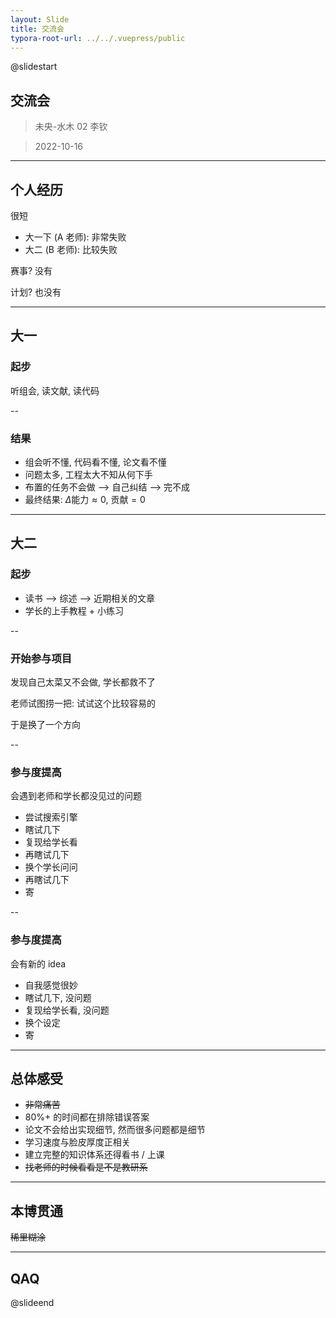 ```yaml
---
layout: Slide
title: 交流会
typora-root-url: ../../.vuepress/public
---
```


@slidestart

## 交流会

> 未央-水木 02 李钦

> 2022-10-16

---

## 个人经历

很短

- 大一下 (A 老师): 非常失败
- 大二 (B 老师): 比较失败

赛事? 没有

计划? 也没有

---

## 大一

### 起步

听组会, 读文献, 读代码

--

### 结果

- 组会听不懂, 代码看不懂, 论文看不懂
- 问题太多, 工程太大不知从何下手
- 布置的任务不会做 --> 自己纠结 --> 完不成
- 最终结果: $\Delta{\text{能力}} \approx 0$, $\text{贡献} = 0$

---

## 大二

### 起步

- 读书 --> 综述 --> 近期相关的文章
- 学长的上手教程 + 小练习

--

### 开始参与项目

发现自己太菜又不会做, 学长都救不了

老师试图捞一把: 试试这个比较容易的

于是换了一个方向

--

### 参与度提高

会遇到老师和学长都没见过的问题

- 尝试搜索引擎
- 瞎试几下
- 复现给学长看
- 再瞎试几下
- 换个学长问问
- 再瞎试几下
- 寄

--

### 参与度提高

会有新的 idea

- 自我感觉很妙
- 瞎试几下, 没问题
- 复现给学长看, 没问题
- 换个设定
- 寄

---

## 总体感受

- ~~非常痛苦~~
- 80%+ 的时间都在排除错误答案
- 论文不会给出实现细节, 然而很多问题都是细节
- 学习速度与脸皮厚度正相关
- 建立完整的知识体系还得看书 / 上课
- ~~找老师的时候看看是不是教研系~~

---

## 本博贯通

~~稀里糊涂~~

---

## QAQ

@slideend
